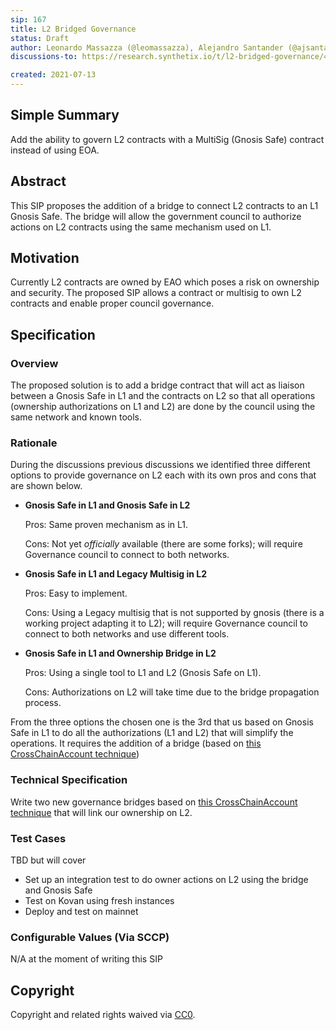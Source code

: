 ```yaml
---
sip: 167
title: L2 Bridged Governance
status: Draft
author: Leonardo Massazza (@leomassazza), Alejandro Santander (@ajsantander)
discussions-to: https://research.synthetix.io/t/l2-bridged-governance/443

created: 2021-07-13
---
```


<!--You can leave these HTML comments in your merged SIP and delete the visible duplicate text guides, they will not appear and may be helpful to refer to if you edit it again. This is the suggested template for new SIPs. Note that an SIP number will be assigned by an editor. When opening a pull request to submit your SIP, please use an abbreviated title in the filename, `sip-draft_title_abbrev.md`. The title should be 44 characters or less.-->

## Simple Summary

<!--"If you can't explain it simply, you don't understand it well enough." Simply describe the outcome the proposed changes intends to achieve. This should be non-technical and accessible to a casual community member.-->

Add the ability to govern L2 contracts with a MultiSig (Gnosis Safe) contract instead of using EOA.

## Abstract

<!--A short (~200 word) description of the proposed change, the abstract should clearly describe the proposed change. This is what *will* be done if the SIP is implemented, not *why* it should be done or *how* it will be done. If the SIP proposes deploying a new contract, write, "we propose to deploy a new contract that will do x".-->

This SIP proposes the addition of a bridge to connect L2 contracts to an L1 Gnosis Safe. The bridge will allow the government council to authorize actions on L2 contracts using the same mechanism used on L1.

## Motivation

<!--This is the problem statement. This is the *why* of the SIP. It should clearly explain *why* the current state of the protocol is inadequate.  It is critical that you explain *why* the change is needed, if the SIP proposes changing how something is calculated, you must address *why* the current calculation is innaccurate or wrong. This is not the place to describe how the SIP will address the issue!-->

Currently L2 contracts are owned by EAO which poses a risk on ownership and security. The proposed SIP allows a contract or multisig to own L2 contracts and enable proper council governance.

## Specification

<!--The specification should describe the syntax and semantics of any new feature, there are five sections
1. Overview
2. Rationale
3. Technical Specification
4. Test Cases
5. Configurable Values
-->

### Overview

<!--This is a high level overview of *how* the SIP will solve the problem. The overview should clearly describe how the new feature will be implemented.-->

The proposed solution is to add a bridge contract that will act as liaison between a Gnosis Safe in L1 and the contracts on L2 so that all operations (ownership authorizations on L1 and L2) are done by the council using the same network and known tools.

### Rationale

<!--This is where you explain the reasoning behind how you propose to solve the problem. Why did you propose to implement the change in this way, what were the considerations and trade-offs. The rationale fleshes out what motivated the design and why particular design decisions were made. It should describe alternate designs that were considered and related work. The rationale may also provide evidence of consensus within the community, and should discuss important objections or concerns raised during discussion.-->

During the discussions previous discussions we identified three different options to provide governance on L2 each with its own pros and cons that are shown below.

- **Gnosis Safe in L1 and Gnosis Safe in L2**

  Pros: Same proven mechanism as in L1.

  Cons: Not yet _officially_ available (there are some forks); will require Governance council to connect to both networks.

- **Gnosis Safe in L1 and Legacy Multisig in L2**

  Pros: Easy to implement.

  Cons: Using a Legacy multisig that is not supported by gnosis (there is a working project adapting it to L2); will require Governance council to connect to both networks and use different tools.

- **Gnosis Safe in L1 and Ownership Bridge in L2**

  Pros: Using a single tool to L1 and L2 (Gnosis Safe on L1).

  Cons: Authorizations on L2 will take time due to the bridge propagation process.

From the three options the chosen one is the 3rd that us based on Gnosis Safe in L1 to do all the authorizations (L1 and L2) that will simplify the operations. It requires the addition of a bridge (based on [this CrossChainAccount technique](https://github.com/gakonst/xchain-account/blob/master/contracts/CrossChainAccount.sol))

### Technical Specification

<!--The technical specification should outline the public API of the changes proposed. That is, changes to any of the interfaces Synthetix currently exposes or the creations of new ones.-->

Write two new governance bridges based on [this CrossChainAccount technique](https://github.com/gakonst/xchain-account/blob/master/contracts/CrossChainAccount.sol) that will link our ownership on L2.

### Test Cases

<!--Test cases for an implementation are mandatory for SIPs but can be included with the implementation..-->

TBD but will cover

- Set up an integration test to do owner actions on L2 using the bridge and Gnosis Safe
- Test on Kovan using fresh instances
- Deploy and test on mainnet

### Configurable Values (Via SCCP)

<!--Please list all values configurable via SCCP under this implementation.-->

N/A at the moment of writing this SIP

## Copyright

Copyright and related rights waived via [CC0](https://creativecommons.org/publicdomain/zero/1.0/).
